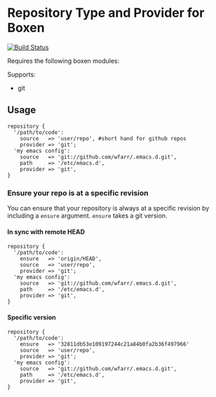 # Repository Type and Provider for Boxen

[![Build Status](https://travis-ci.org/boxen/puppet-repository.svg)](https://travis-ci.org/boxen/puppet-repository)

Requires the following boxen modules:

Supports:

* git

## Usage

```puppet
repository {
  '/path/to/code':
    source   => 'user/repo', #short hand for github repos
    provider => 'git';
  'my emacs config':
    source   => 'git://github.com/wfarr/.emacs.d.git',
    path     => '/etc/emacs.d',
    provider => 'git',
}
```

### Ensure your repo is at a specific revision

You can ensure that your repository is always at a specific revision by
including a `ensure` argument. `ensure` takes a git version.

#### In sync with remote HEAD
```puppet
repository {
  '/path/to/code':
    ensure   => 'origin/HEAD',
    source   => 'user/repo',
    provider => 'git';
  'my emacs config':
    source   => 'git://github.com/wfarr/.emacs.d.git',
    path     => '/etc/emacs.d',
    provider => 'git',
}
```

#### Specific version
```puppet
repository {
  '/path/to/code':
    ensure   => '32811db53e109197244c21a84b0fa2b36f497966'
    source   => 'user/repo',
    provider => 'git';
  'my emacs config':
    source   => 'git://github.com/wfarr/.emacs.d.git',
    path     => '/etc/emacs.d',
    provider => 'git',
}
```
